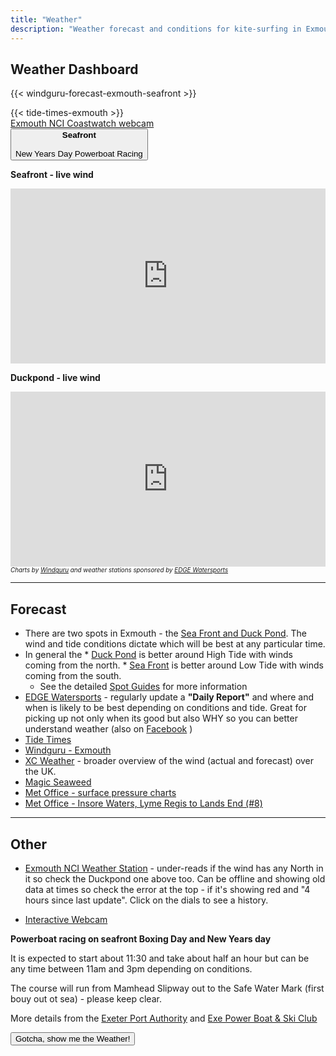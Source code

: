 ```yaml
---
title: "Weather"
description: "Weather forecast and conditions for kite-surfing in Exmouth (Duck Pond and Seafront)"
---
```


## Weather Dashboard

{{< windguru-forecast-exmouth-seafront >}}

<!-- TODO - some explanation of springs/neaps, high/low tides and what it means for us -->

<div class="row">
    <div class="col-lg-4 col-sm-12 text-center">
        {{< tide-times-exmouth >}}
    </div>
    <div class="col-lg-8 col-sm-12 text-center align-self-center">
        <div class="video-container text-center mt-2">
            <a href="https://exmouthcoastwatch.co.uk/webcam/" target="_blank" rel="noopener noreferrer">
                Exmouth NCI Coastwatch webcam
                <i class="fa fa-video-camera ml-2" style="font-size:200%" aria-hidden="true"></i>
            </a>
        </div>
        <div class="pt-3 pb-3">
            <button type="button" class="btn btn-danger" data-toggle="modal" data-target="#seafrontWarningModal">
                <!-- <i class="fa fa-exclamation-triangle" aria-hidden="true"></i> -->
                <i class="fa fa-ship"></i>
                 &nbsp; 
                <strong>Seafront</strong> &nbsp; <i class="fa fa-ship"></i>
                <br>&nbsp;<br>
                 New Years Day Powerboat Racing
                <!-- &nbsp; <i class="fa fa-exclamation-triangle" aria-hidden="true"></i> -->                
            </button>
        </div>
    </div>
</div>

<style>
.windguru-container {
    overflow: hidden;
    position: relative;
    width:100%;
}
.windguru-container iframe {    
    top: 0;
    left: 0;
    width: 100%;
    height: 280px;
}
</style>

<!-- No widget for weather station, so just show in iFrame 

l = sponsor logo
n = spot name
g = graph
c = readings at bottom
height = 395 for all
       = 315 for g,c
-->

<!-- <div class="text-danger m-3"><strong>WARNING</strong> - Currently the Seafront weather station is stuck showing S wind direction and the Duckpond station is out of order. See <strong><a href="https://exmouthcoastwatch.co.uk/weather/" target="_blank" rel="noopener noreferrer">NCI Weather Station</a></strong></div> -->

<p class="mb-0"><strong>Seafront - live wind</strong></p>
<div class="windguru-container text-center">
<iframe src="https://www.windguru.cz/wglive-iframe.php?s=2395&wj=knots&tj=c&m=3&gsize=200&msize=200&show=g,c" frameborder="0"></iframe>
</div>
<p  class="mb-0"><strong>Duckpond - live wind</strong></p>
<div class="windguru-container text-center">
<iframe src="https://www.windguru.cz/wglive-iframe.php?s=1882&wj=knots&tj=c&m=3&gsize=200&msize=200&show=g,c" frameborder="0"></iframe>
<caption><em style="font-size:70%">Charts by <a href="https://www.windguru.cz/47887" target="_blank">Windguru</a> and weather stations sponsored by <a href="https://www.edgewatersports.com/" target="_blank">EDGE Watersports</a></em></caption>
</div>
    

<hr>

## Forecast
* There are two spots in Exmouth - the [Sea Front and Duck Pond](/spot-guide/). The wind and tide conditions dictate which will be best at any particular time.
* In general the
      * [Duck Pond](/spot-guide/duck-pond/) is better around High Tide with winds coming from the north.
      * [Sea Front](/spot-guide/seafront/) is better around Low Tide  with winds coming from the south.
   * See the detailed <a href="/spot-guide/">Spot Guides</a> for more information
* [EDGE Watersports](https://www.edgewatersports.com/live-conditions/) - regularly  update a <strong>"Daily Report"</strong> and where and when is likely to be best depending on conditions and tide. Great for picking up not only when its good but also WHY so you can better understand weather (also on [Facebook](https://www.facebook.com/edgewatersports) )
* [Tide Times](https://www.tidetimes.org.uk/exmouth-dock-tide-times)   
* [Windguru - Exmouth](https://www.windguru.cz/47887)
* [XC Weather](https://www.xcweather.co.uk/) - broader overview of the wind (actual and forecast) over the UK.
* [Magic Seaweed](https://magicseaweed.com/Exmouth-Surf-Report/164/)
* [Met Office - surface pressure charts](https://www.metoffice.gov.uk/weather/maps-and-charts/surface-pressure/)
* [Met Office - Insore Waters, Lyme Regis to Lands End (#8)](https://www.metoffice.gov.uk/weather/specialist-forecasts/coast-and-sea/inshore-waters-forecast#area8)

<hr>

## Other

* [Exmouth NCI Weather Station](https://exmouthcoastwatch.co.uk/weather/) - under-reads if the wind has any North in it so check the Duckpond one above too. Can be offline and showing old data at times so check the error at the top - if it's showing red and "4 hours since last update". Click on the dials to see a history.

* [Interactive Webcam](http://www.exmouthcam.co.uk/webcam/)

<!-- Warning modal -->
<div class="modal fade" id="seafrontWarningModal" tabindex="-1" role="dialog" aria-labelledby="seafrontWarningModalLabel" aria-hidden="true" data-backdrop="static">
  <div class="modal-dialog modal-lg" role="document">
    <div class="modal-content">      
      <div class="modal-body">
<div>

**Powerboat racing on seafront Boxing Day and New Years day**

It is expected to start about 11:30 and take about half an hour but can be any time between 11am and 3pm depending on conditions.

The course will run from Mamhead Slipway out to the Safe Water Mark (first bouy out ot sea) - please keep clear.

More details from the [Exeter Port Authority](https://www.facebook.com/ExeterPortAuthority/posts/2121978271285031) and [Exe Power Boat & Ski Club](http://www.exmouthskiclub.com/)

</div>
      </div>
      <div class="modal-footer">
        <button type="button" class="btn btn-success mx-auto" data-dismiss="modal">Gotcha, show me the Weather!</button>        
      </div>
    </div>
  </div>
</div>

<!-- Show warning on page load but just once  -->
<script>
    window.addEventListener("DOMContentLoaded",function() {
        const warningKey = "warnRaceOnce";
         if (!document.cookie.split('; ').find(row => row.startsWith(warningKey))) {            
            document.cookie = warningKey + "=true; expires=Fri, 31 Dec 9999 23:59:59 GMT; Secure";
            $('#seafrontWarningModal').modal()   
        }        
    });
</script> 
